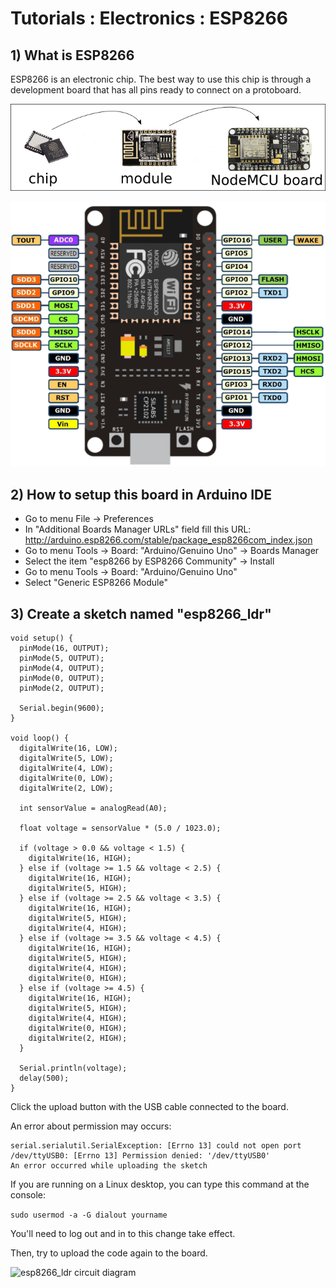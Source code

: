# Tutorials : Electronics : ESP8266

## 1) What is ESP8266

ESP8266 is an electronic chip. The best way to use this chip is through a development board that 
has all pins ready to connect on a protoboard.

![ESP8266 NodeMCU](esp8266_chip_module_board.png)

![ESP8266 NodeMCU pin map](nodemcu_pins.png)

## 2) How to setup this board in Arduino IDE

- Go to menu File -> Preferences
- In "Additional Boards Manager URLs" field fill this URL: http://arduino.esp8266.com/stable/package_esp8266com_index.json
- Go to menu Tools -> Board: "Arduino/Genuino Uno" -> Boards Manager
- Select the item "esp8266 by ESP8266 Community" -> Install
- Go to menu Tools -> Board: "Arduino/Genuino Uno"
- Select "Generic ESP8266 Module"

## 3) Create a sketch named "esp8266_ldr"

```
void setup() {
  pinMode(16, OUTPUT);
  pinMode(5, OUTPUT);
  pinMode(4, OUTPUT);
  pinMode(0, OUTPUT);
  pinMode(2, OUTPUT);
  
  Serial.begin(9600);
}

void loop() {
  digitalWrite(16, LOW);
  digitalWrite(5, LOW);
  digitalWrite(4, LOW);
  digitalWrite(0, LOW);
  digitalWrite(2, LOW);
  
  int sensorValue = analogRead(A0);

  float voltage = sensorValue * (5.0 / 1023.0);

  if (voltage > 0.0 && voltage < 1.5) {
    digitalWrite(16, HIGH);
  } else if (voltage >= 1.5 && voltage < 2.5) {
    digitalWrite(16, HIGH);
    digitalWrite(5, HIGH);
  } else if (voltage >= 2.5 && voltage < 3.5) {
    digitalWrite(16, HIGH);
    digitalWrite(5, HIGH);
    digitalWrite(4, HIGH);
  } else if (voltage >= 3.5 && voltage < 4.5) {
    digitalWrite(16, HIGH);
    digitalWrite(5, HIGH);
    digitalWrite(4, HIGH);
    digitalWrite(0, HIGH);
  } else if (voltage >= 4.5) {
    digitalWrite(16, HIGH);
    digitalWrite(5, HIGH);
    digitalWrite(4, HIGH);
    digitalWrite(0, HIGH);
    digitalWrite(2, HIGH);
  }

  Serial.println(voltage);
  delay(500);
}
```

Click the upload button with the USB cable connected to the board.

An error about permission may occurs:

```
serial.serialutil.SerialException: [Errno 13] could not open port /dev/ttyUSB0: [Errno 13] Permission denied: '/dev/ttyUSB0'
An error occurred while uploading the sketch
```

If you are running on a Linux desktop, you can type this command at the console:

`sudo usermod -a -G dialout yourname`

You'll need to log out and in to this change take effect.

Then, try to upload the code again to the board.

![esp8266_ldr circuit diagram](esp8266_ldr.jpg)

